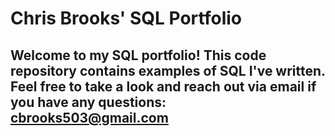 # Chris Brooks' SQL Portfolio

## Welcome to my SQL portfolio! This code repository contains examples of SQL I've written. Feel free to take a look and reach out via email if you have any questions: cbrooks503@gmail.com
